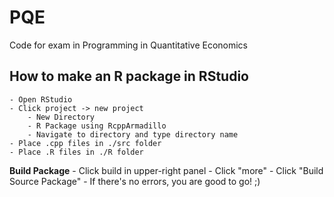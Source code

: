# PQE
Code for exam in Programming in Quantitative Economics


## How to make an R package in RStudio
    - Open RStudio
    - Click project -> new project
        - New Directory
        - R Package using RcppArmadillo
        - Navigate to directory and type directory name
    - Place .cpp files in ./src folder
    - Place .R files in ./R folder

__Build Package__
    - Click build in upper-right panel
        - Click "more"
        - Click "Build Source Package"
        - If there's no errors, you are good to go! ;)
